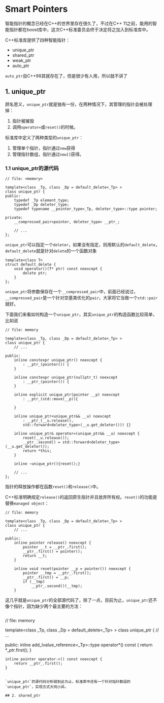# Smart Pointers

智能指针的概念已经在C++的世界里存在很久了，不过在C++ 11之前，能用的智能指针都在boost库中，这次C++标准委员会终于决定将之加入到标准库中。

C++标准库提供了四种智能指针：

* unique_ptr
* shared_ptr
* weak_ptr
* auto_ptr

`auto_ptr`自C++98其就存在了，但是很少有人用，所以就不讲了

## 1. unique_ptr

顾名思义，`unique_ptr`就是独有一份，在两种情况下，其管理的指针会被处理掉：

1. 指针被摧毁
2. 调用`operator=`或`reset()`的时候。

标准库中定义了两种类型的`unique_ptr`：

1. 管理单个指针，指针通过`new`获得
2. 管理指针数组，指针通过`new[]`获得。

### 1.1 unique_ptr的源代码

```
// file: <memory>

template<class _Tp, class _Dp = default_delete<_Tp> >
class unique_ptr {
public:
    typedef _Tp element_type;
    typedef _Dp deleter_type;
    typedef typename __pointer_type<_Tp, deleter_type>::type pointer;
    
private:
    __compressed_pair<pointer, deleter_type> __ptr_;
    
    // ...
};
```

`unique_ptr`可以指定一个`deleter`，如果没有指定，则用默认的`default_delete`，`default_delete`就是针对`delete`的一个函数对象

```
template<class T>
struct default_delete {
    void operator()(T* ptr) const noexcept {
        delete ptr;
    }
};
```

`unique_ptr`将参数保存在一个`__compressed_pair`中，前面已经说过，`__compressed_pair`是一个针对空基类优化的`pair`，大家将它当做一个`std::pair`就好。

下面我们来看如何构造一个`unique_ptr`，其实`unique_ptr`的构造函数比较简单，比如说

```
// file: memory

template<class _Tp, class _Dp = default_delete<_Tp> >
class unique_ptr {
    // ...

public:
    inline constexpr unique_ptr() noexcept {
        : __ptr_(pointer()) {
    }
    
    inline constexpr unique_ptr(nullptr_t) noexcept 
        : __ptr_(pointer()) {
    }
    
    inline explicit unique_ptr(pointer __p) noexcept 
        : __ptr_(std::move(__p)){ 
    
    }
    
    inline unique_ptr<unique_ptr&& __u) noexcept
        : __ptr_(__u.release(), 
        std::forward<deleter_type>(__u.get_deleter())) {}
        
    inline unique_ptr& operator=(unique_ptr&& __u) noexcept {
        reset(__u.release());
        __ptr_.second() = std::forward<deleter_type>(__u.get_deleter());
        return *this;
    }
    
    inline ~unique_ptr(){reset();}
    
    // ...
};
```

指针的释放操作都在函数`reset()`和`release()`中。

C++标准明确规定`release()`的返回原生指针并且放弃所有权。`reset()`的功能是替换`managed object`：

```
// file: memory

template<class _Tp, class _Dp = default_delete<_Tp> >
class unique_ptr {
    // ...
    
public:
    inline pointer release() noexcept {
        pointer __t = __ptr_.first();
        __ptr_.first() = pointer();
        return __t;
    }
    
    inline void reset(pointer __p = pointer()) noexcept {
        pointer __tmp = __ptr_.first();
        __ptr_.first() = __p;
        if (__tmp)
            __ptr_.second()(__tmp);
    }
```

这几乎就是`unique_ptr`的全部源代码了，除了一点，目前为止，`unique_ptr`还不像个指针，因为缺少两个最主要的方法：

```
```
// file: memory

template<class _Tp, class _Dp = default_delete<_Tp> >
class unique_ptr {
    // ...
    
public:
    inline add_lvalue_reference<_Tp>::type operator*() const {
        return *__ptr_.first();
    }
    
    inline pointer operator->() const noexcept {
        return __ptr_.first();
    }
```

`unique_ptr`的源代码分析就到此为止，标准库中还有一个针对指针数组的`unique_ptr`，实现方式大同小异。

## 2. shared_ptr


